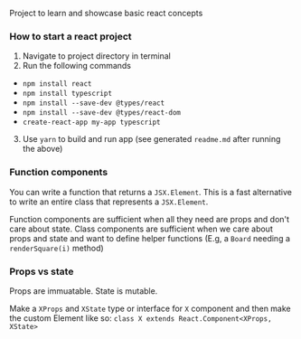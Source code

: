 Project to learn and showcase basic react concepts

### How to start a react project
1. Navigate to project directory in terminal
2. Run the following commands
* `npm install react`
* `npm install typescript`
* `npm install --save-dev @types/react`
* `npm install --save-dev @types/react-dom`
* `create-react-app my-app typescript`
3. Use `yarn` to build and run app (see generated `readme.md` after running the above)

### Function components
You can write a function that returns a `JSX.Element`. This is a fast alternative to write an entire class
that represents a `JSX.Element`.

Function components are sufficient when all they need are props and don't care about state.
Class components are sufficient when we care about props and state and want to define helper functions (E.g, a `Board` needing a `renderSquare(i)` method)

### Props vs state
Props are immuatable. State is mutable.

Make a `XProps` and `XState` type or interface for `X` component and then make the custom Element like so:
`class X extends React.Component<XProps, XState>` 